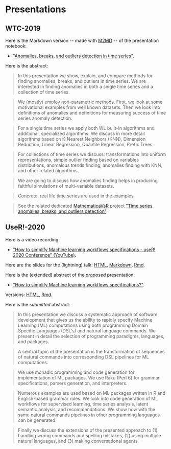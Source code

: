 # Presentations

## WTC-2019

Here is the Markdown version 
-- made with [M2MD](https://github.com/kubaPod/M2MD) -- 
of the presentation notebook:
- ["Anomalies, breaks, and outliers detection in time series"](./WTC-2019/Anomalies-breaks-and-outliers-detection-in-time-series.md).

Here is the abstract:

>In this presentation we show, explain, and compare methods for finding anomalies, breaks, and outliers in time series. 
We are interested in finding anomalies in both a single time series and a collection of time series.

>We (mostly) employ non-parametric methods. First, we look at some motivational examples from well known datasets.
Then we look into definitions of anomalies and definitions for measuring success of time series anomaly detection. 

>For a single time series we apply both WL built-in algorithms and additional, specialized algorithms. 
>We discuss in more detail algorithms based on K-Nearest Neighbors (KNN), Dimension Reduction, Linear Regression, Quantile Regression, Prefix Trees.

>For collections of time series we discuss: transformations into uniform representations, 
>simple outlier finding based on variables distributions, anomalous trends finding, anomalies finding with KNN, and other related algorithms.

>We are going to discuss how anomalies finding helps in producing faithful simulations of multi-variable datasets.

>Concrete, real life time series are used in the examples.

>See the related dedicated 
>[MathematicaVsR](https://github.com/antononcube/MathematicaVsR) 
>project 
>["Time series anomalies, breaks, and outliers detection"](https://github.com/antononcube/MathematicaVsR/tree/master/Projects/TimeSeriesAnomaliesBreaksAndOutliersDetection).

## UseR!-2020

Here is a video recording: 

- ["How to simplify Machine learning workflows specifications - useR! 2020 Conference" (YouTube)](https://youtu.be/QqH6eha73xk).

Here are the slides for the (lightning) talk:
[HTML](https://htmlpreview.github.io/?https://github.com/antononcube/SimplifiedMachineLearningWorkflows-book/blob/master/Presentations/UseR!-2020/How-to-simplify-ML-workflows-specifications-slides.html),
[Markdown](./UseR!-2020/How-to-simplify-ML-workflows-specifications-slides.md),
[Rmd](./UseR!-2020/How-to-simplify-ML-workflows-specifications-slides.Rmd).

Here is the (extended) abstract of the *proposed* presentation:

- ["How to simplify Machine learning workflows specifications?"](https://htmlpreview.github.io/?https://github.com/antononcube/SimplifiedMachineLearningWorkflows-book/blob/master/Presentations/UseR!-2020/How-to-simplify-ML-workflows-specifications.nb.html). 

Versions:
[HTML](https://htmlpreview.github.io/?https://github.com/antononcube/SimplifiedMachineLearningWorkflows-book/blob/master/Presentations/UseR!-2020/How-to-simplify-ML-workflows-specifications.nb.html), 
[Rmd](./UseR!-2020/How-to-simplify-ML-workflows-specifications.Rmd).
 
Here is the *submitted* abstract:

> In this presentation we discuss a systematic approach of software development
that gives us the ability to rapidly specify Machine Learning (ML) computations
using both programming Domain Specific Languages (DSL's) and natural language commands.
We present in detail the selection of programming paradigms, languages, and packages.

>A central topic of the presentation is the transformation of sequences of natural 
commands into corresponding DSL pipelines for ML computations. 

>We use monadic programming and code generation for implementation of ML packages.
We use Raku (Perl 6) for grammar specifications, parsers generation, and interpreters.

>Numerous examples are used based on ML packages written in R
and English-based grammar rules. We look into code generation 
of ML workflows for supervised learning, time series analysis, latent semantic analysis, 
and recommendations. We show how with the same natural commands pipelines in other
programming languages can be generated.

>Finally we discuss the extensions of the presented approach to (1) handling wrong commands and
spelling mistakes, (2) using multiple natural languages, and (3) making conversational agents.


